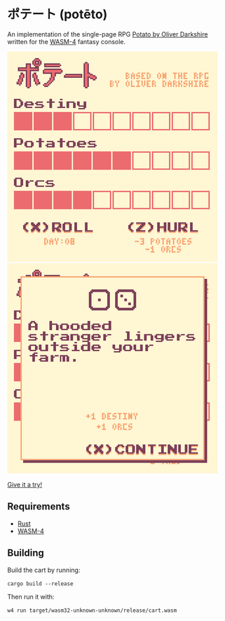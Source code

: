 # ポテート (potēto)

An implementation of the single-page RPG [Potato by Oliver Darkshire](https://twitter.com/deathbybadger/status/1567425842526945280) written for the [WASM-4](https://wasm4.org) fantasy console.

![Game screen](https://github.com/michaelenger/poteto/raw/main/screenshot1.png)
![Roll result screen](https://github.com/michaelenger/poteto/raw/main/screenshot2.png)

[Give it a try!](https://michaelenger.github.io/poteto/)

## Requirements

* [Rust](https://www.rust-lang.org/)
* [WASM-4](https://wasm4.org/)

## Building

Build the cart by running:

```shell
cargo build --release
```

Then run it with:

```shell
w4 run target/wasm32-unknown-unknown/release/cart.wasm
```
